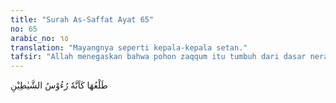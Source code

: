 ```yaml
---
title: "Surah As-Saffat Ayat 65"
no: 65
arabic_no: ٦٥
translation: "Mayangnya seperti kepala-kepala setan."
tafsir: "Allah menegaskan bahwa pohon zaqqum itu tumbuh dari dasar neraka yang menyala-nyala. Dahan-dahannya menjulang tinggi, setinggi nyala api neraka. Pohon itu tumbuh dari dalam api dan dari api pula dia dijadikan. Bayangannya seperti kepala setan, sangat buruk dan menjijikkan. Orang Arab dalam menggambarkan sesuatu yang sangat buruk dan menjijikkan mengumpamakannya dengan setan, misalnya seperti kepala setan. Akan tetapi, sebenarnya wujud setan itu tidak ada yang mengetahui.\n\nHanya saja khayalan manusia menggambarkannya sangat buruk. Sebaliknya dalam menggambarkan sesuatu yang indah, mereka mengumpamakannya dengan malaikat. Karena itu Tuhan mempergunakan kata malaikat dalam menggambarkan ketampanan Yusuf dalam firman-Nya:\n\n¦Ini bukanlah manusia. Ini benar-benar malaikat yang mulia. (Yusuf/12: 13)"
---
```

طَلْعُهَا كَاَنَّهٗ رُءُوْسُ الشَّيٰطِيْنِ